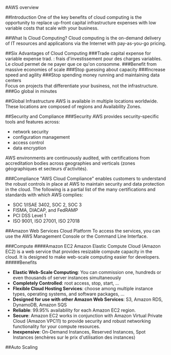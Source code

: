 #AWS overview

##Introduction
One of the key benefits of cloud computing is the opportunity to replace up-front capital infrastructure expenses with low variable costs that scale with your business.

##What Is Cloud Computing?
Cloud computing is the on-demand delivery of IT resources and applications via the Internet with pay-as-you-go pricing.

##Six Advantages of Cloud Computing
###Trade capital expense for variable expense
trad. : frais d'investissement pour des charges variables.  
Le cloud permet de ne payer que ce qu'on consomme.
###Benefit from massive economies of scale
###Stop guessing about capacity
###Increase speed and agility
###Stop spending money running and maintaining data centers  
Focus on projects that differentiate your business, not the infrastructure.  
###Go global in minutes

##Global Infrastructure
AWS is available in multiple locations worldwide. These locations are composed of regions and Availability Zones.

##Security and Compliance
###Security
AWS provides security-specific tools and features across:

- network security  
- configuration management  
- access control  
- data encryption  

 AWS environments are continuously audited, with certifications from accreditation bodies across geographies and verticals (zones géographiques et secteurs d'activités).

###Compliance
"AWS Cloud Compliance" enables customers to understand the robust controls in place at AWS to maintain security and data protection in the cloud.
The following is a partial list of the many certifications and standards with which AWS complies: 
  
- SOC 1/ISAE 3402, SOC 2, SOC 3  
- FISMA, DIACAP, and FedRAMP  
- PCI DSS Level 1  
- ISO 9001, ISO 27001, ISO 27018  

##Amazon Web Services Cloud Platform
To access the services, you can use the AWS Management Console or the Command Line Interface.

###Compute
####Amazon EC2
Amazon Elastic Compute Cloud (Amazon EC2) is a web service that provides resizable compute capacity in the cloud. It is designed to make web-scale computing easier for developers.
#####Benefits
- **Elastic Web-Scale Computing**: You can commission one, hundreds or even thousands of server instances simultaneously  
- **Completely Controlled**: root access, stop, start, ...
- **Flexible Cloud Hosting Services**: choose among multiple instance types, operating systems, and software packages, ...
- **Designed for use with other Amazon Web Services**: S3, Amazon RDS, DynamoDB, Amazon SQS
- **Reliable**: 99.95% availability for each Amazon EC2 region.
- **Secure**:  Amazon EC2 works in conjunction with Amazon Virtual Private Cloud (Amazon VPC11) to provide security and robust networking functionality for your compute resources.
- **Inexpensive**: On-Demand Instances, Reserved Instances, Spot Instances (enchères sur le prix d'utilisation des instances)

##Auto Scaling
